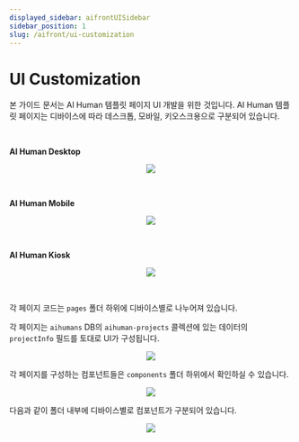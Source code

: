 ```yaml
---
displayed_sidebar: aifrontUISidebar
sidebar_position: 1
slug: /aifront/ui-customization
---
```


# UI Customization

본 가이드 문서는 AI Human 템플릿 페이지 UI 개발을 위한 것입니다. AI Human 템플릿 페이지는 디바이스에 따라 데스크톱, 모바일, 키오스크용으로 구분되어 있습니다.

<br />


**AI Human Desktop**

<p align="center">
<img src="/img/aifront/aihuman-desktop.png"/>
</p>

<br />

**AI Human Mobile**

<p align="center">
<img src="/img/aifront/aihuman-mobile.png" style={{ zoom: '50%' }} />
</p>



<br />

**AI Human Kiosk**

<p align="center">
<img src="/img/aifront/aihuman-kiosk.png" style={{ zoom: '50%' }} />
</p>

<br />


각 페이지 코드는 `pages` 폴더 하위에 디바이스별로 나누어져 있습니다.

각 페이지는 `aihumans` DB의 `aihuman-projects` 콜렉션에 있는 데이터의 `projectInfo` 필드를 토대로 UI가 구성됩니다.

<p align="center">
<img src="/img/aifront/pages.png" />
</p>

각 페이지를 구성하는 컴포넌트들은 `components` 폴더 하위에서 확인하실 수 있습니다.

<p align="center">
<img src="/img/aifront/aihuman-components.png" />
</p>


다음과 같이 폴더 내부에 디바이스별로 컴포넌트가 구분되어 있습니다.

<p align="center">
<img src="/img/aifront/aihuman-components-detail.png" />
</p>
